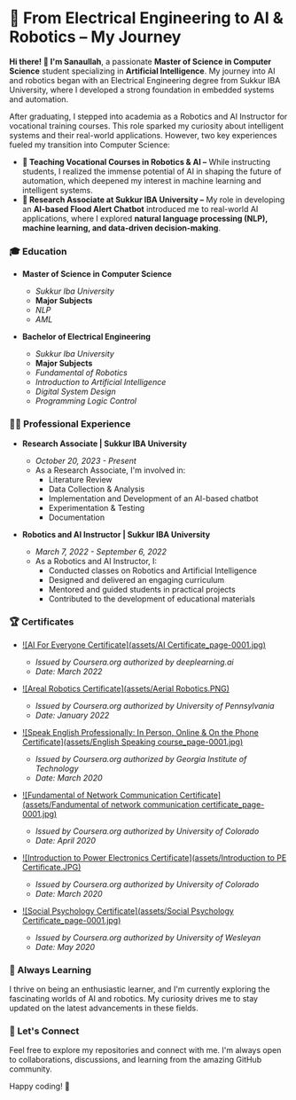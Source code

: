 # 🚀 From Electrical Engineering to AI & Robotics – My Journey 



**Hi there! 👋 I'm Sanaullah**, a passionate **Master of Science in Computer Science** student specializing in **Artificial Intelligence**. My journey into AI and robotics began with an Electrical Engineering degree from Sukkur IBA University, where I developed a strong foundation in embedded systems and automation.

After graduating, I stepped into academia as a Robotics and AI Instructor for vocational training courses. This role sparked my curiosity about intelligent systems and their real-world applications. However, two key experiences fueled my transition into Computer Science:

- **📌 Teaching Vocational Courses in Robotics & AI –** While instructing students, I realized the immense potential of AI in shaping the future of automation, which deepened my interest in machine learning and intelligent systems.
- **📌 Research Associate at Sukkur IBA University –** My role in developing an **AI-based Flood Alert Chatbot** introduced me to real-world AI applications, where I explored **natural language processing (NLP), machine learning, and data-driven decision-making**.


### 🎓 Education
- **Master of Science in Computer Science**
  - *Sukkur Iba University*
  - **Major Subjects**
  - *NLP*
  - *AML*
  
- **Bachelor of Electrical Engineering**
  - *Sukkur Iba University*
  - **Major Subjects**
  - *Fundamental of Robotics*
  - *Introduction to Artificial Intelligence*
  - *Digital System Design*
  - *Programming Logic Control*

### 👨‍💻 Professional Experience
- **Research Associate | Sukkur IBA University**
  - *October 20, 2023 - Present*
  - As a Research Associate, I'm involved in:
    - Literature Review
    - Data Collection & Analysis
    - Implementation and Development of an AI-based chatbot
    - Experimentation & Testing
    - Documentation

- **Robotics and AI Instructor | Sukkur IBA University**
  - *March 7, 2022 - September 6, 2022*
  - As a Robotics and AI Instructor, I:
    - Conducted classes on Robotics and Artificial Intelligence
    - Designed and delivered an engaging curriculum
    - Mentored and guided students in practical projects
    - Contributed to the development of educational materials

### 🏆 Certificates
- [![AI For Everyone Certificate](assets/AI Certificate_page-0001.jpg)](link_to_certificate)
  - *Issued by Coursera.org authorized by deeplearning.ai*
  - *Date: March 2022*
 
    
- [![Areal Robotics Certificate](assets/Aerial Robotics.PNG)](link_to_certificate)
  - *Issued by Coursera.org authorized by University of Pennsylvania*
  - *Date: January 2022*


- [![Speak English Professionally: In Person, Online & On the Phone Certificate](assets/English Speaking course_page-0001.jpg)](link_to_certificate)
  - *Issued by Coursera.org authorized by Georgia Institute of Technology*
  - *Date: March 2020*
    

 
- [![Fundamental of Network Communication Certificate](assets/Fandumental of network communication certificate_page-0001.jpg)](link_to_certificate)
  - *Issued by Coursera.org authorized by University of Colorado*
  - *Date: April 2020*
 
    
- [![Introduction to Power Electronics Certificate](assets/Introduction to PE Certificate.JPG)](link_to_certificate)
  - *Issued by Coursera.org authorized by University of Colorado*
  - *Date: March 2020*
 
- [![Social Psychology Certificate](assets/Social Psychology Certificate_page-0001.jpg)](link_to_certificate)
  - *Issued by Coursera.org authorized by University of Wesleyan*
  - *Date: May 2020*
 


### 🌱 Always Learning
I thrive on being an enthusiastic learner, and I'm currently exploring the fascinating worlds of AI and robotics. My curiosity drives me to stay updated on the latest advancements in these fields.

### 🚀 Let's Connect
Feel free to explore my repositories and connect with me. I'm always open to collaborations, discussions, and learning from the amazing GitHub community.

Happy coding! 🚀

